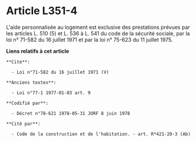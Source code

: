 # Article L351-4

L'aide personnalisée au logement est exclusive des prestations prévues par les articles L. 510 (5) et L. 536 à L. 541 du code
de la sécurité sociale, par la loi n° 71-582 du 16 juillet 1971 et par la loi n° 75-623 du 11 juillet 1975.

**Liens relatifs à cet article**

	**Cite**:

	  - Loi n°71-582 du 16 juillet 1971 (V)

	**Anciens textes**:

	  - Loi n°77-1 1977-01-03 art. 9

	**Codifié par**:

	  - Décret n°78-621 1978-05-31 JORF 8 juin 1978

	**Cité par**:

	  - Code de la construction et de l'habitation. - art. R*421-20-3 (Ab)
